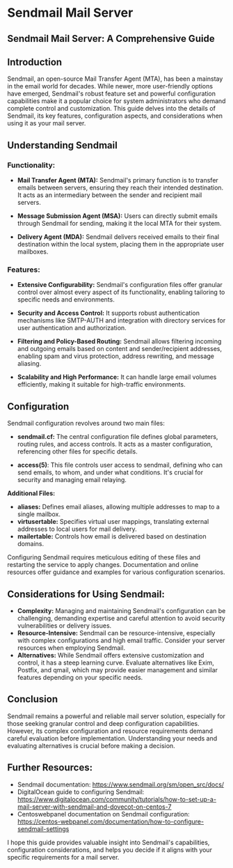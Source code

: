 # Sendmail Mail Server
## Sendmail Mail Server: A Comprehensive Guide

## Introduction

Sendmail, an open-source Mail Transfer Agent (MTA), has been a mainstay in the email world for decades. While newer, more user-friendly options have emerged, Sendmail's robust feature set and powerful configuration capabilities make it a popular choice for system administrators who demand complete control and customization. This guide delves into the details of Sendmail, its key features, configuration aspects, and considerations when using it as your mail server.

## Understanding Sendmail

### Functionality:

* **Mail Transfer Agent (MTA):** Sendmail's primary function is to transfer emails between servers, ensuring they reach their intended destination. It acts as an intermediary between the sender and recipient mail servers.

* **Message Submission Agent (MSA):** Users can directly submit emails through Sendmail for sending, making it the local MTA for their system.

* **Delivery Agent (MDA):** Sendmail delivers received emails to their final destination within the local system, placing them in the appropriate user mailboxes.

### Features:

* **Extensive Configurability:** Sendmail's configuration files offer granular control over almost every aspect of its functionality, enabling tailoring to specific needs and environments.

* **Security and Access Control:** It supports robust authentication mechanisms like SMTP-AUTH and integration with directory services for user authentication and authorization.

* **Filtering and Policy-Based Routing:** Sendmail allows filtering incoming and outgoing emails based on content and sender/recipient addresses, enabling spam and virus protection, address rewriting, and message aliasing.

* **Scalability and High Performance:** It can handle large email volumes efficiently, making it suitable for high-traffic environments.


## Configuration

Sendmail configuration revolves around two main files:

* **sendmail.cf:** The central configuration file defines global parameters, routing rules, and access controls. It acts as a master configuration, referencing other files for specific details.

* **access(5)**: This file controls user access to sendmail, defining who can send emails, to whom, and under what conditions. It's crucial for security and managing email relaying.

**Additional Files:**

* **aliases:** Defines email aliases, allowing multiple addresses to map to a single mailbox.
* **virtusertable:** Specifies virtual user mappings, translating external addresses to local users for mail delivery.
* **mailertable:** Controls how email is delivered based on destination domains.

Configuring Sendmail requires meticulous editing of these files and restarting the service to apply changes. Documentation and online resources offer guidance and examples for various configuration scenarios.


## Considerations for Using Sendmail:

* **Complexity:** Managing and maintaining Sendmail's configuration can be challenging, demanding expertise and careful attention to avoid security vulnerabilities or delivery issues.
* **Resource-Intensive:** Sendmail can be resource-intensive, especially with complex configurations and high email traffic. Consider your server resources when employing Sendmail.
* **Alternatives:** While Sendmail offers extensive customization and control, it has a steep learning curve. Evaluate alternatives like Exim, Postfix, and qmail, which may provide easier management and similar features depending on your specific needs.

## Conclusion

Sendmail remains a powerful and reliable mail server solution, especially for those seeking granular control and deep configuration capabilities. However, its complex configuration and resource requirements demand careful evaluation before implementation. Understanding your needs and evaluating alternatives is crucial before making a decision.

## Further Resources:

* Sendmail documentation: https://www.sendmail.org/sm/open_src/docs/
* DigitalOcean guide to configuring Sendmail: https://www.digitalocean.com/community/tutorials/how-to-set-up-a-mail-server-with-sendmail-and-dovecot-on-centos-7
* Centoswebpanel documentation on Sendmail configuration: https://centos-webpanel.com/documentation/how-to-configure-sendmail-settings

I hope this guide provides valuable insight into Sendmail's capabilities, configuration considerations, and helps you decide if it aligns with your specific requirements for a mail server.

